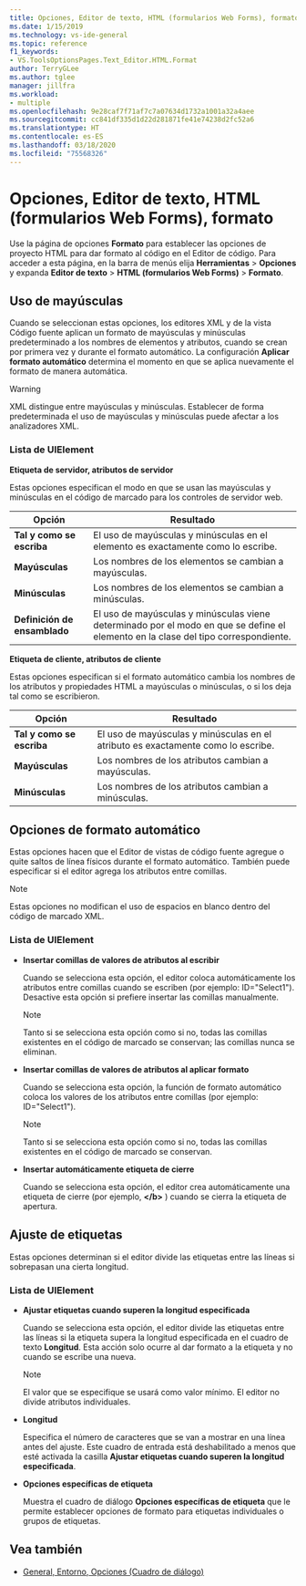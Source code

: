 ```yaml
---
title: Opciones, Editor de texto, HTML (formularios Web Forms), formato
ms.date: 1/15/2019
ms.technology: vs-ide-general
ms.topic: reference
f1_keywords:
- VS.ToolsOptionsPages.Text_Editor.HTML.Format
author: TerryGLee
ms.author: tglee
manager: jillfra
ms.workload:
- multiple
ms.openlocfilehash: 9e28caf7f71af7c7a07634d1732a1001a32a4aee
ms.sourcegitcommit: cc841df335d1d22d281871fe41e74238d2fc52a6
ms.translationtype: HT
ms.contentlocale: es-ES
ms.lasthandoff: 03/18/2020
ms.locfileid: "75568326"
---
```

# <a name="options-text-editor-html-web-forms-formatting"></a>Opciones, Editor de texto, HTML (formularios Web Forms), formato

Use la página de opciones **Formato** para establecer las opciones de proyecto HTML para dar formato al código en el Editor de código. Para acceder a esta página, en la barra de menús elija **Herramientas** > **Opciones** y expanda **Editor de texto** > **HTML (formularios Web Forms)**  > **Formato**.

## <a name="capitalization"></a>Uso de mayúsculas

Cuando se seleccionan estas opciones, los editores XML y de la vista Código fuente aplican un formato de mayúsculas y minúsculas predeterminado a los nombres de elementos y atributos, cuando se crean por primera vez y durante el formato automático. La configuración **Aplicar formato automático** determina el momento en que se aplica nuevamente el formato de manera automática.

> [!WARNING]
> XML distingue entre mayúsculas y minúsculas. Establecer de forma predeterminada el uso de mayúsculas y minúsculas puede afectar a los analizadores XML.

### <a name="uielement-list"></a>Lista de UIElement

**Etiqueta de servidor, atributos de servidor**

Estas opciones especifican el modo en que se usan las mayúsculas y minúsculas en el código de marcado para los controles de servidor web.

|Opción|Resultado|
|---------------------------------|------------------------------|
|**Tal y como se escriba**|El uso de mayúsculas y minúsculas en el elemento es exactamente como lo escribe.|
|**Mayúsculas**|Los nombres de los elementos se cambian a mayúsculas.|
|**Minúsculas**|Los nombres de los elementos se cambian a minúsculas.|
|**Definición de ensamblado**|El uso de mayúsculas y minúsculas viene determinado por el modo en que se define el elemento en la clase del tipo correspondiente.|

**Etiqueta de cliente, atributos de cliente**

Estas opciones especifican si el formato automático cambia los nombres de los atributos y propiedades HTML a mayúsculas o minúsculas, o si los deja tal como se escribieron.

|Opción|Resultado|
|---------------------------------|------------------------------|
|**Tal y como se escriba**|El uso de mayúsculas y minúsculas en el atributo es exactamente como lo escribe.|
|**Mayúsculas**|Los nombres de los atributos cambian a mayúsculas.|
|**Minúsculas**|Los nombres de los atributos cambian a minúsculas.|

## <a name="automatic-formatting-options"></a>Opciones de formato automático

Estas opciones hacen que el Editor de vistas de código fuente agregue o quite saltos de línea físicos durante el formato automático. También puede especificar si el editor agrega los atributos entre comillas.

> [!NOTE]
> Estas opciones no modifican el uso de espacios en blanco dentro del código de marcado XML.

### <a name="uielement-list"></a>Lista de UIElement

- **Insertar comillas de valores de atributos al escribir**

   Cuando se selecciona esta opción, el editor coloca automáticamente los atributos entre comillas cuando se escriben (por ejemplo: ID="Select1"). Desactive esta opción si prefiere insertar las comillas manualmente.

   > [!NOTE]
   > Tanto si se selecciona esta opción como si no, todas las comillas existentes en el código de marcado se conservan; las comillas nunca se eliminan.

- **Insertar comillas de valores de atributos al aplicar formato**

   Cuando se selecciona esta opción, la función de formato automático coloca los valores de los atributos entre comillas (por ejemplo: ID="Select1").

   > [!NOTE]
   > Tanto si se selecciona esta opción como si no, todas las comillas existentes en el código de marcado se conservan.

- **Insertar automáticamente etiqueta de cierre**

   Cuando se selecciona esta opción, el editor crea automáticamente una etiqueta de cierre (por ejemplo, **\</b>** ) cuando se cierra la etiqueta de apertura.

## <a name="tag-wrapping"></a>Ajuste de etiquetas

Estas opciones determinan si el editor divide las etiquetas entre las líneas si sobrepasan una cierta longitud.

### <a name="uielement-list"></a>Lista de UIElement

- **Ajustar etiquetas cuando superen la longitud especificada**

   Cuando se selecciona esta opción, el editor divide las etiquetas entre las líneas si la etiqueta supera la longitud especificada en el cuadro de texto **Longitud**. Esta acción solo ocurre al dar formato a la etiqueta y no cuando se escribe una nueva.

   > [!NOTE]
   > El valor que se especifique se usará como valor mínimo. El editor no divide atributos individuales.

- **Longitud**

   Especifica el número de caracteres que se van a mostrar en una línea antes del ajuste. Este cuadro de entrada está deshabilitado a menos que esté activada la casilla **Ajustar etiquetas cuando superen la longitud especificada**.

- **Opciones específicas de etiqueta**

   Muestra el cuadro de diálogo **Opciones específicas de etiqueta** que le permite establecer opciones de formato para etiquetas individuales o grupos de etiquetas.

## <a name="see-also"></a>Vea también

- [General, Entorno, Opciones (Cuadro de diálogo)](../../ide/reference/general-environment-options-dialog-box.md)
